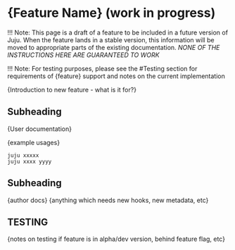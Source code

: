 # {Feature Name}  (work in progress)

!!! Note:
    This page is a draft of a feature to be included in a future version of Juju.
    When the feature lands in a stable version, this information will be moved to appropriate
    parts of the existing documentation.
    _*NONE OF THE INSTRUCTIONS HERE ARE GUARANTEED TO WORK*_

!!! Note:
    For testing purposes, please see the #Testing section for requirements of
    {feature} support and notes on the current implementation


{Introduction to new feature - what is it for?}

## Subheading

{User documentation}

{example usages}

```
juju xxxxx
juju xxxx yyyy
```

## Subheading

{author docs}
{anything which needs new hooks, new metadata, etc}

## TESTING

{notes on testing if feature is in alpha/dev version, behind feature flag, etc}

